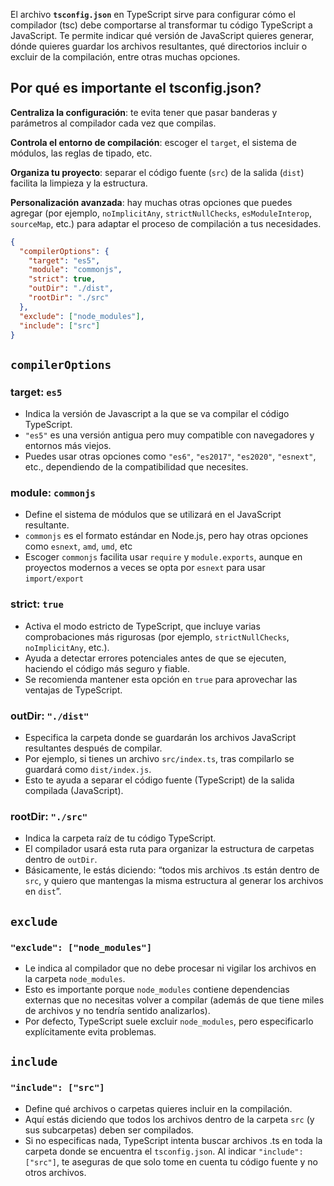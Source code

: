 El archivo **`tsconfig.json`** en TypeScript sirve para configurar cómo el compilador (tsc) debe comportarse al transformar tu código TypeScript a JavaScript. Te permite indicar qué versión de JavaScript quieres generar, dónde quieres guardar los archivos resultantes, qué directorios incluir o excluir de la compilación, entre otras muchas opciones.

## Por qué es importante el tsconfig.json?

**Centraliza la configuración**: te evita tener que pasar banderas y parámetros al compilador cada vez que compilas.

**Controla el entorno de compilación**: escoger el `target`, el sistema de módulos, las reglas de tipado, etc.

**Organiza tu proyecto**: separar el código fuente (`src`) de la salida (`dist`) facilita la limpieza y la estructura.

**Personalización avanzada**: hay muchas otras opciones que puedes agregar (por ejemplo, `noImplicitAny`, `strictNullChecks`, `esModuleInterop`, `sourceMap`, etc.) para adaptar el proceso de compilación a tus necesidades.

```json
{
  "compilerOptions": {
    "target": "es5",
    "module": "commonjs",
    "strict": true,
    "outDir": "./dist",
    "rootDir": "./src"
  },
  "exclude": ["node_modules"],
  "include": ["src"]
}
```

## `compilerOptions`

### target: `es5`
- Indica la versión de Javascript a la que se va compilar el código TypeScript.
- `"es5"` es una versión antigua pero muy compatible con navegadores y entornos más viejos.
- Puedes usar otras opciones como `"es6"`, `"es2017"`, `"es2020"`, `"esnext"`, etc., dependiendo de la compatibilidad que necesites.

### module: `commonjs`
- Define el sistema de módulos que se utilizará en el JavaScript resultante.
- `commonjs` es el formato estándar en Node.js, pero hay otras opciones como `esnext`, `amd`, `umd`, etc
- Escoger `commonjs` facilita usar `require` y `module.exports`, aunque en proyectos modernos a veces se opta por `esnext` para usar `import/export`

### strict: `true`
- Activa el modo estricto de TypeScript, que incluye varias comprobaciones más rigurosas (por ejemplo, `strictNullChecks`, `noImplicitAny`, etc.).
- Ayuda a detectar errores potenciales antes de que se ejecuten, haciendo el código más seguro y fiable.
- Se recomienda mantener esta opción en `true` para aprovechar las ventajas de TypeScript.

### outDir: `"./dist"`
- Especifica la carpeta donde se guardarán los archivos JavaScript resultantes después de compilar.
- Por ejemplo, si tienes un archivo `src/index.ts`, tras compilarlo se guardará como `dist/index.js`.
- Esto te ayuda a separar el código fuente (TypeScript) de la salida compilada (JavaScript).

### rootDir: `"./src"`
- Indica la carpeta raíz de tu código TypeScript.
- El compilador usará esta ruta para organizar la estructura de carpetas dentro de `outDir`.
- Básicamente, le estás diciendo: “todos mis archivos .ts están dentro de `src`, y quiero que mantengas la misma estructura al generar los archivos en `dist`”.

## `exclude`

### `"exclude": ["node_modules"]`

- Le indica al compilador que no debe procesar ni vigilar los archivos en la carpeta `node_modules`.
- Esto es importante porque `node_modules` contiene dependencias externas que no necesitas volver a compilar (además de que tiene miles de archivos y no tendría sentido analizarlos).
- Por defecto, TypeScript suele excluir `node_modules`, pero especificarlo explícitamente evita problemas.

## `include`

### `"include": ["src"]`

- Define qué archivos o carpetas quieres incluir en la compilación.
- Aquí estás diciendo que todos los archivos dentro de la carpeta `src` (y sus subcarpetas) deben ser compilados.
- Si no especificas nada, TypeScript intenta buscar archivos .ts en toda la carpeta donde se encuentra el `tsconfig.json`. Al indicar `"include": ["src"]`, te aseguras de que solo tome en cuenta tu código fuente y no otros archivos.